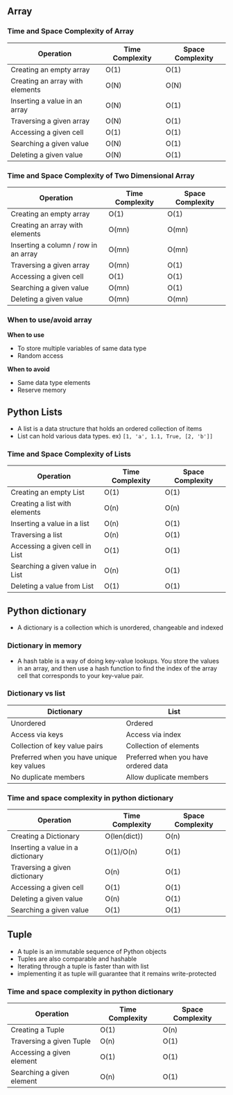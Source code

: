## Array

### Time and Space Complexity of Array

| Operation                       | Time Complexity | Space Complexity |
|---------------------------------|-----------------|------------------|
| Creating an empty array         | O(1)            | O(1)             |
| Creating an array with elements | O(N)            | O(N)             |
| Inserting a value in an array   | O(N)            | O(1)             |
| Traversing a given array        | O(N)            | O(1)             |
| Accessing a given cell          | O(1)            | O(1)             |
| Searching a given value         | O(N)            | O(1)             |
| Deleting a given value          | O(N)            | O(1)             |

### Time and Space Complexity of Two Dimensional Array
| Operation                            | Time Complexity | Space Complexity |
|--------------------------------------|-----------------|------------------|
| Creating an empty array              | O(1)            | O(1)             |
| Creating an array with elements      | O(mn)           | O(mn)            |
| Inserting a column / row in an array | O(mn)           | O(mn)            |
| Traversing a given array             | O(mn)           | O(1)             |
| Accessing a given cell               | O(1)            | O(1)             |
| Searching a given value              | O(mn)           | O(1)             |
| Deleting a given value               | O(mn)           | O(mn)            |

### When to use/avoid array

**When to use**
- To store multiple variables of same data type
- Random access

**When to avoid**
- Same data type elements 
- Reserve memory

## Python Lists
- A list is a data structure that holds an ordered collection of items
- List can hold various data types. ex) `[1, 'a', 1.1, True, [2, 'b']]`


### Time and Space Complexity of Lists
| Operation                       | Time Complexity | Space Complexity |
|---------------------------------|-----------------|------------------|
| Creating an empty List          | O(1)            | O(1)             |
| Creating a list with elements   | O(n)            | O(n)             |
| Inserting a value in a list     | O(n)            | O(1)             |
| Traversing a list               | O(n)            | O(1)             |
| Accessing a given cell in List  | O(1)            | O(1)             |
| Searching a given value in List | O(n)            | O(1)             |
| Deleting a value from List      | O(1)            | O(1)             |

## Python dictionary
- A dictionary is a collection which is unordered, changeable and indexed

### Dictionary in memory
- A hash table is a way of doing key-value lookups. You store the values in an array, and then use a hash function to find the index of the array cell that corresponds to your key-value pair.

### Dictionary vs list
| Dictionary                                | List                                 |
|-------------------------------------------|--------------------------------------|
| Unordered                                 | Ordered                              |
| Access via keys                           | Access via index                     |
| Collection of key value pairs             | Collection of elements               |
| Preferred when you have unique key values | Preferred when you have ordered data |
| No duplicate members                      | Allow duplicate members              |

### Time and space complexity in python dictionary
| Operation                         | Time Complexity | Space Complexity |
|-----------------------------------|-----------------|------------------|
| Creating a Dictionary             | O(len(dict))    | O(n)             |
| Inserting a value in a dictionary | O(1)/O(n)       | O(1)             |
| Traversing a given dictionary     | O(n)            | O(1)             |
| Accessing a given cell            | O(1)            | O(1)             |
| Deleting a given value            | O(n)            | O(1)             |
| Searching a given value           | O(1)            | O(1)             |

## Tuple
- A tuple is an immutable sequence of Python objects
- Tuples are also comparable and hashable
- Iterating through a tuple is faster than with list
- implementing it as tuple will guarantee that it remains write-protected

### Time and space complexity in python dictionary
| Operation                 | Time Complexity | Space Complexity |
|---------------------------|-----------------|------------------|
| Creating a Tuple          | O(1)            | O(n)             |
| Traversing a given Tuple  | O(n)            | O(1)             |
| Accessing a given element | O(1)            | O(1)             |
| Searching a given element | O(n)            | O(1)             |